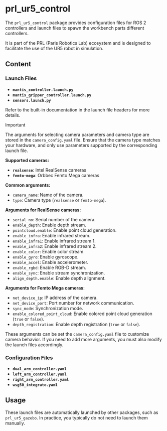 # prl_ur5_control

The `prl_ur5_control` package provides configuration files for ROS 2 controllers and launch files to spawn the workbench parts different controllers.

It is part of the PRL (Paris Robotics Lab) ecosystem and is designed to facilitate the use of the UR5 robot in simulation.

## Content

### Launch Files
- **`mantis_controller.launch.py`**
- **`mantis_gripper_controller.launch.py`**
- **`sensors.launch.py`**

Refer to the built-in documentation in the launch file headers for more details.

> [!IMPORTANT]
> The arguments for selecting camera parameters and camera type are stored in the `camera_config.yaml` file. Ensure that the camera type matches your hardware, and only use parameters supported by the corresponding launch file.

**Supported cameras:**
- **`realsense`**: Intel RealSense cameras
- **`femto-mega`**: Orbbec Femto Mega cameras

**Common arguments:**
- `camera_name`: Name of the camera.
- `type`: Camera type (`realsense` or `femto-mega`).

**Arguments for RealSense cameras:**
- `serial_no`: Serial number of the camera.
- `enable_depth`: Enable depth stream.
- `pointcloud.enable`: Enable point cloud generation.
- `enable_infra`: Enable infrared stream.
- `enable_infra1`: Enable infrared stream 1.
- `enable_infra2`: Enable infrared stream 2.
- `enable_color`: Enable color stream.
- `enable_gyro`: Enable gyroscope.
- `enable_accel`: Enable accelerometer.
- `enable_rgbd`: Enable RGB-D stream.
- `enable_sync`: Enable stream synchronization.
- `align_depth.enable`: Enable depth alignment.

**Arguments for Femto Mega cameras:**
- `net_device_ip`: IP address of the camera.
- `net_device_port`: Port number for network communication.
- `sync_mode`: Synchronization mode.
- `enable_colored_point_cloud`: Enable colored point cloud generation (`true` or `false`).
- `depth_registration`: Enable depth registration (`true` or `false`).

These arguments can be set the `camera_config.yaml` file to customize camera behavior.
If you need to add more arguments, you must also modify the launch files accordingly.


### Configuration Files
- **`dual_arm_controller.yaml`**
- **`left_arm_controller.yaml`**
- **`right_arm_controller.yaml`**
- **`wsg50_integrate.yaml`**<!--  -->

## Usage

These launch files are automatically launched by other packages, such as `prl_ur5_gazebo`. In practice, you typically do not need to launch them manually.
